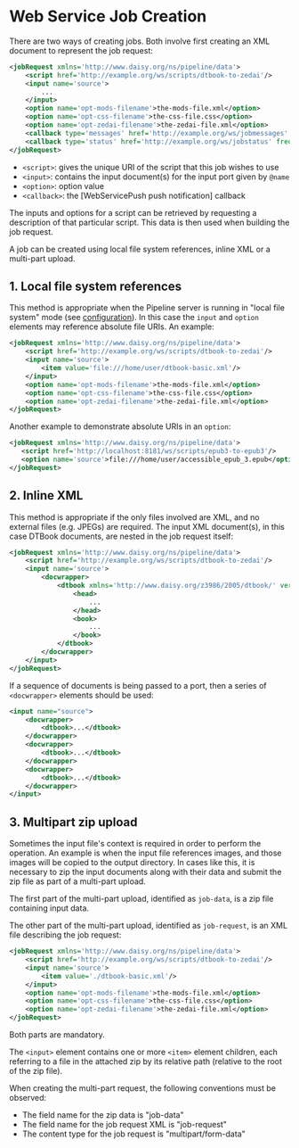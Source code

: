 # Web Service Job Creation

There are two ways of creating jobs. Both involve first creating an
XML document to represent the job request:

~~~xml
<jobRequest xmlns='http://www.daisy.org/ns/pipeline/data'>
    <script href='http://example.org/ws/scripts/dtbook-to-zedai'/>
    <input name='source'>
        ...
    </input>
    <option name='opt-mods-filename'>the-mods-file.xml</option>
    <option name='opt-css-filename'>the-css-file.css</option>
    <option name='opt-zedai-filename'>the-zedai-file.xml</option>
    <callback type='messages' href='http://example.org/ws/jobmessages' frequency='10'/>
    <callback type='status' href='http://example.org/ws/jobstatus' frequency='10'/>
</jobRequest>
~~~

 * `<script>`: gives the unique URI of the script that this job wishes to use
 * `<input>`: contains the input document(s) for the input port given by `@name`
 * `<option>`: option value
 * `<callback>`: the [WebServicePush push notification] callback

The inputs and options for a script can be retrieved by requesting a
description of that particular script. This data is then used when
building the job request.

A job can be created using local file system references, inline XML or a multi-part upload.

## 1. Local file system references

This method is appropriate when the Pipeline server is running in
"local file system" mode (see
[configuration](Configuration-Files)). In this case the `input` and
`option` elements may reference absolute file URIs. An example:

~~~xml
<jobRequest xmlns='http://www.daisy.org/ns/pipeline/data'>
    <script href='http://example.org/ws/scripts/dtbook-to-zedai'/>
    <input name='source'>
        <item value='file:///home/user/dtbook-basic.xml'/>
    </input>
    <option name='opt-mods-filename'>the-mods-file.xml</option>
    <option name='opt-css-filename'>the-css-file.css</option>
    <option name='opt-zedai-filename'>the-zedai-file.xml</option>
</jobRequest>
~~~

Another example to demonstrate absolute URIs in an `option`:

~~~xml
<jobRequest xmlns='http://www.daisy.org/ns/pipeline/data'>
   <script href='http://localhost:8181/ws/scripts/epub3-to-epub3'/>
   <option name='source'>file:///home/user/accessible_epub_3.epub</option>
</jobRequest>
~~~

## 2. Inline XML

This method is appropriate if the only files involved are XML, and no
external files (e.g. JPEGs) are required. The input XML document(s),
in this case DTBook documents, are nested in the job request itself:

~~~xml
<jobRequest xmlns='http://www.daisy.org/ns/pipeline/data'>
    <script href='http://example.org/ws/scripts/dtbook-to-zedai'/>
    <input name='source'>
        <docwrapper>
            <dtbook xmlns='http://www.daisy.org/z3986/2005/dtbook/' version='2005-3' xml:lang='en-US'>
                <head>
                    ...
                </head>
                <book>
                    ...
                </book>
            </dtbook>
        </docwrapper>
    </input>
</jobRequest>
~~~

If a sequence of documents is being passed to a port, then a series of
`<docwrapper>` elements should be used:

~~~xml
<input name="source">
	<docwrapper>
		<dtbook>...</dtbook>
	</docwrapper>
	<docwrapper>
		<dtbook>...</dtbook>
	</docwrapper>
	<docwrapper>
		<dtbook>...</dtbook>
	</docwrapper>
</input>
~~~


## 3. Multipart zip upload

Sometimes the input file's context is required in order to perform the
operation. An example is when the input file references images, and
those images will be copied to the output directory. In cases like
this, it is necessary to zip the input documents along with their data
and submit the zip file as part of a multi-part upload.

The first part of the multi-part upload, identified as `job-data`, is
a zip file containing input data.

The other part of the multi-part upload, identified as `job-request`,
is an XML file describing the job request:

~~~xml
<jobRequest xmlns='http://www.daisy.org/ns/pipeline/data'>
    <script href='http://example.org/ws/scripts/dtbook-to-zedai'/>
    <input name='source'>
        <item value='./dtbook-basic.xml'/>
    </input>
    <option name='opt-mods-filename'>the-mods-file.xml</option>
    <option name='opt-css-filename'>the-css-file.css</option>
    <option name='opt-zedai-filename'>the-zedai-file.xml</option>
</jobRequest>
~~~

Both parts are mandatory.

The `<input>` element contains one or more `<item>` element children,
each referring to a file in the attached zip by its relative path
(relative to the root of the zip file).

When creating the multi-part request, the following conventions must be observed:

 * The field name for the zip data is "job-data"
 * The field name for the job request XML is "job-request"
 * The content type for the job request is "multipart/form-data"
